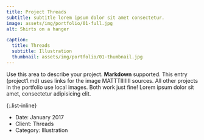 ```yaml
---
title: Project Threads
subtitle: subtitle lorem ipsum dolor sit amet consectetur.
image: assets/img/portfolio/01-full.jpg
alt: Shirts on a hanger

caption:
  title: Threads
  subtitle: Illustration
  thumbnail: assets/img/portfolio/01-thumbnail.jpg
---
```

Use this area to describe your project. **Markdown** supported. This entry (project1.md) uses links for the image MATTTIIIIIII sources. All other projects in the portfolio use local images. Both work just fine! Lorem ipsum dolor sit amet, consectetur adipisicing elit. 

{:.list-inline}
- Date: January 2017
- Client: Threads
- Category: Illustration

